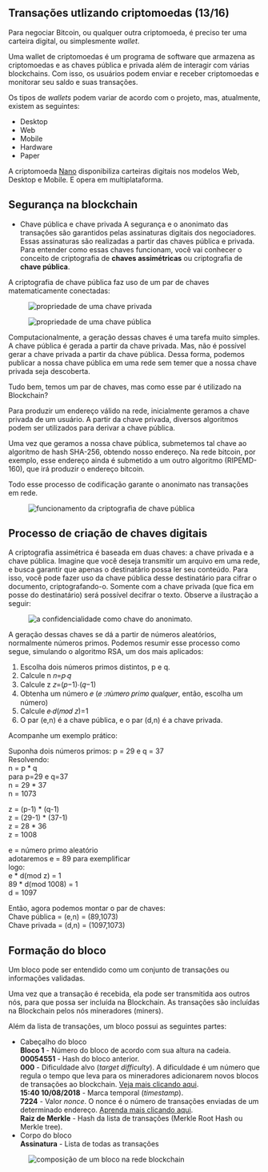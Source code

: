 ## Transações utlizando criptomoedas (13/16)
 Para negociar Bitcoin, ou qualquer outra criptomoeda, é preciso ter uma carteira digital, ou simplesmente *wallet*.

 Uma wallet de criptomoedas é um programa de software que armazena as criptomoedas e as chaves pública e privada além de interagir com várias blockchains. Com isso, os usuários podem enviar e receber criptomoedas e monitorar seu saldo e suas transações. 
 
 Os tipos de *wallets* podem variar de acordo com o projeto, mas, atualmente, existem as seguintes:
 * Desktop
 * Web
 * Mobile
 * Hardware
 * Paper
 
 A criptomoeda [Nano](https://nano.org/en) disponibiliza carteiras digitais nos modelos Web, Desktop e Mobile. E opera em multiplataforma.

## Segurança na blockchain
* Chave pública e chave privada
 A segurança e o anonimato das transações são garantidos pelas assinaturas digitais dos negociadores. Essas assinaturas são realizadas a partir das chaves pública e privada. Para entender como essas chaves funcionam, você vai conhecer o conceito de criptografia de __chaves assimétricas__ ou criptografia de __chave pública__.

 A criptografia de chave pública faz uso de um par de chaves matematicamente conectadas:

<figure>
  <img src="/assets/descricao-chave-privada.png" alt="propriedade de uma chave privada">	
</figure>

<figure>
  <img src="/assets/descricao-chave-publica.png" alt="propriedade de uma chave pública">	
</figure>

 Computacionalmente, a geração dessas chaves é uma tarefa muito simples. A chave pública é gerada a partir da chave privada. Mas, não é possível gerar a chave privada a partir da chave pública. Dessa forma, podemos publicar a nossa chave pública em uma rede sem temer que a nossa chave privada seja descoberta.

 Tudo bem, temos um par de chaves, mas como esse par é utilizado na Blockchain?

 Para produzir um endereço válido na rede, inicialmente geramos a chave privada de um usuário. A partir da chave privada, diversos algoritmos podem ser utilizados para derivar a chave pública.
 
 Uma vez que geramos a nossa chave pública, submetemos tal chave ao algoritmo de hash SHA-256, obtendo nosso endereço.
Na rede bitcoin, por exemplo, esse endereço ainda é submetido a um outro algoritmo (RIPEMD-160), que irá produzir o endereço bitcoin.

 Todo esse processo de codificação garante o anonimato nas transações em rede.
<figure>
  <img src="/assets/anonimato-transacao-p2p.png" alt="funcionamento da criptografia de chave pública">	
</figure>


## Processo de criação de chaves digitais
 A criptografia assimétrica é baseada em duas chaves: a chave privada e a chave pública. Imagine que você deseja transmitir um arquivo em uma rede, e busca garantir que apenas o destinatário possa ler seu conteúdo. Para isso, você pode fazer uso da chave pública desse destinatário para cifrar o documento, criptografando-o. Somente com a chave privada (que fica em posse do destinatário) será possível decifrar o texto. Observe a ilustração a seguir:
 
<figure>
  <img src="/assets/encoding-messages-public-key.jpg" alt="a confidencialidade como chave do anonimato.">	
</figure>

 
 A geração dessas chaves se dá a partir de números aleatórios, normalmente números primos. Podemos resumir esse processo como segue, simulando o algoritmo RSA, um dos mais aplicados:

1. Escolha dois números primos distintos, p e q.  
2. Calcule n 𝑛=𝑝∙𝑞  
3. Calcule z 𝑧=(𝑝−1)∙(𝑞−1)  
4. Obtenha um número 𝑒 (𝑒 :𝑛ú𝑚𝑒𝑟𝑜 𝑝𝑟𝑖𝑚𝑜 𝑞𝑢𝑎𝑙𝑞𝑢𝑒𝑟, então, escolha um número)  
5. Calcule 𝑒∙𝑑(𝑚𝑜𝑑 𝑧)=1  
6. O par (e,n) é a chave pública, e o par (d,n) é a chave privada.  

Acompanhe um exemplo prático:  

Suponha dois números primos: p = 29 e q = 37  
Resolvendo:  
n = p * q  
para p=29 e q=37  
n = 29 * 37  
n = 1073  

z = (p-1) * (q-1)  
z = (29-1) * (37-1)  
z = 28 * 36  
z = 1008  
 
e = número primo aleatório  
adotaremos e = 89 para exemplificar  
logo:  
e * d(mod z) = 1  
89 * d(mod 1008) = 1  
d = 1097  

Então, agora podemos montar o par de chaves:  
Chave pública = (e,n) = (89,1073)  
Chave privada = (d,n) = (1097,1073)  

## Formação do bloco
 Um bloco pode ser entendido como um conjunto de transações ou informações validadas.

 Uma vez que a transação é recebida, ela pode ser transmitida aos outros nós, para que possa ser incluída na Blockchain. As transações são incluídas na Blockchain pelos nós mineradores (miners).

 Além da lista de transações, um bloco possui as seguintes partes:
 * Cabeçalho do bloco   
  __Bloco 1__ - Número do bloco de acordo com sua altura na cadeia.  
  __00054551__ - Hash do bloco anterior.  
  __000__ - Dificuldade alvo (*target difficulty*). A dificuldade é um número que regula o tempo que leva para os mineradores adicionarem novos blocos de transações ao blockchain. [Veja mais clicando aqui](https://learnmeabitcoin.com/guide/difficulty).  
  __15:40 10/08/2018__ - Marca temporal (*timestamp*).  
  __7224__ - Valor *nonce*. O nonce é o número de transações enviadas de um determinado endereço. [Aprenda mais clicando aqui](https://kb.myetherwallet.com/posts/transactions/what-is-nonce/).  
  __Raiz de Merkle__ - Hash da lista de transações (Merkle Root Hash ou Merkle tree).  
 * Corpo do bloco   
  __Assinatura__ - Lista de todas as transações  
 
<figure>
  <img src="/assets/block-composition.png" alt="composição de um bloco na rede blockchain">	
</figure>
